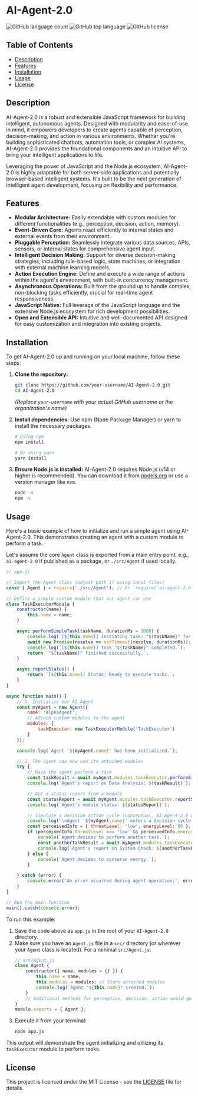 # AI-Agent-2.0

![GitHub language count](https://img.shields.io/github/languages/count/your-username/AI-Agent-2.0?style=flat-square)
![GitHub top language](https://img.shields.io/github/languages/top/your-username/AI-Agent-2.0?style=flat-square)
![GitHub license](https://img.shields.io/github/license/your-username/AI-Agent-2.0?style=flat-square)

## Table of Contents

*   [Description](#description)
*   [Features](#features)
*   [Installation](#installation)
*   [Usage](#usage)
*   [License](#license)

## Description

AI-Agent-2.0 is a robust and extensible JavaScript framework for building intelligent, autonomous agents. Designed with modularity and ease-of-use in mind, it empowers developers to create agents capable of perception, decision-making, and action in various environments. Whether you're building sophisticated chatbots, automation tools, or complex AI systems, AI-Agent-2.0 provides the foundational components and an intuitive API to bring your intelligent applications to life.

Leveraging the power of JavaScript and the Node.js ecosystem, AI-Agent-2.0 is highly adaptable for both server-side applications and potentially browser-based intelligent systems. It's built to be the next generation of intelligent agent development, focusing on flexibility and performance.

## Features

*   **Modular Architecture:** Easily extendable with custom modules for different functionalities (e.g., perception, decision, action, memory).
*   **Event-Driven Core:** Agents react efficiently to internal states and external events from their environment.
*   **Pluggable Perception:** Seamlessly integrate various data sources, APIs, sensors, or internal states for comprehensive agent input.
*   **Intelligent Decision Making:** Support for diverse decision-making strategies, including rule-based logic, state machines, or integration with external machine learning models.
*   **Action Execution Engine:** Define and execute a wide range of actions within the agent's environment, with built-in concurrency management.
*   **Asynchronous Operations:** Built from the ground up to handle complex, non-blocking tasks efficiently, crucial for real-time agent responsiveness.
*   **JavaScript Native:** Full leverage of the JavaScript language and the extensive Node.js ecosystem for rich development possibilities.
*   **Open and Extensible API:** Intuitive and well-documented API designed for easy customization and integration into existing projects.

## Installation

To get AI-Agent-2.0 up and running on your local machine, follow these steps:

1.  **Clone the repository:**
    ```bash
    git clone https://github.com/your-username/AI-Agent-2.0.git
    cd AI-Agent-2.0
    ```
    *(Replace `your-username` with your actual GitHub username or the organization's name)*

2.  **Install dependencies:**
    Use npm (Node Package Manager) or yarn to install the necessary packages.

    ```bash
    # Using npm
    npm install

    # Or using yarn
    yarn install
    ```

3.  **Ensure Node.js is installed:**
    AI-Agent-2.0 requires Node.js (v14 or higher is recommended). You can download it from [nodejs.org](https://nodejs.org/) or use a version manager like `nvm`.
    ```bash
    node -v
    npm -v
    ```

## Usage

Here's a basic example of how to initialize and run a simple agent using AI-Agent-2.0. This demonstrates creating an agent with a custom module to perform a task.

Let's assume the core `Agent` class is exported from a main entry point, e.g., `ai-agent-2.0` if published as a package, or `./src/Agent` if used locally.

```javascript
// app.js

// Import the Agent class (adjust path if using local files)
const { Agent } = require('./src/Agent'); // Or `require('ai-agent-2.0')` if installed as a package

// Define a simple custom module that our agent can use
class TaskExecutorModule {
    constructor(name) {
        this.name = name;
    }

    async performSimpleTask(taskName, durationMs = 1000) {
        console.log(`[${this.name}] Initiating task: "${taskName}" for ${durationMs}ms...`);
        await new Promise(resolve => setTimeout(resolve, durationMs));
        console.log(`[${this.name}] Task "${taskName}" completed.`);
        return `"${taskName}" finished successfully.`;
    }

    async reportStatus() {
        return `[${this.name}] Status: Ready to execute tasks.`;
    }
}

async function main() {
    // 1. Initialize our AI Agent
    const myAgent = new Agent({
        name: 'AlphaAgent',
        // Attach custom modules to the agent
        modules: {
            taskExecutor: new TaskExecutorModule('TaskExecutor')
        }
    });

    console.log(`Agent '${myAgent.name}' has been initialized.`);

    // 2. The agent can now use its attached modules
    try {
        // Have the agent perform a task
        const taskResult = await myAgent.modules.taskExecutor.performSimpleTask('Data Analysis', 2000);
        console.log(`Agent's report on Data Analysis: ${taskResult}`);

        // Get a status report from a module
        const statusReport = await myAgent.modules.taskExecutor.reportStatus();
        console.log(`Agent's module status: ${statusReport}`);

        // Simulate a decision-action cycle (conceptual, AI-Agent-2.0 would orchestrate this)
        console.log(`\nAgent '${myAgent.name}' enters a decision cycle...`);
        const perceivedInfo = { threatLevel: 'low', energyLevel: 80 }; // Example perception
        if (perceivedInfo.threatLevel === 'low' && perceivedInfo.energyLevel > 50) {
            console(`Agent decides to perform another task.`);
            const anotherTaskResult = await myAgent.modules.taskExecutor.performSimpleTask('System Check', 1500);
            console.log(`Agent's report on System Check: ${anotherTaskResult}`);
        } else {
            console(`Agent decides to conserve energy.`);
        }

    } catch (error) {
        console.error('An error occurred during agent operation:', error);
    }
}

// Run the main function
main().catch(console.error);
```

To run this example:

1.  Save the code above as `app.js` in the root of your `AI-Agent-2.0` directory.
2.  Make sure you have an `Agent.js` file in a `src/` directory (or wherever your `Agent` class is located). For a minimal `src/Agent.js`:
    ```javascript
    // src/Agent.js
    class Agent {
        constructor({ name, modules = {} }) {
            this.name = name;
            this.modules = modules; // Store attached modules
            console.log(`Agent "${this.name}" created.`);
        }
        // Additional methods for perception, decision, action would go here
    }
    module.exports = { Agent };
    ```
3.  Execute it from your terminal:
    ```bash
    node app.js
    ```

This output will demonstrate the agent initializing and utilizing its `taskExecutor` module to perform tasks.

## License

This project is licensed under the MIT License - see the [LICENSE](LICENSE) file for details.
